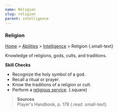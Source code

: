 ```yaml
---
name: Religion
slug: religion
parent: intelligence
---
```

### Religion
[Home](dm-operations-center) > [Abilities](abilities) > [Intelligence](intelligence) > Religion {.small-text}

Knowledge of religions, gods, cults, and traditions.

**Skill Checks**<br/>
- Recognize the holy symbol of a god.
- Recall a ritual or prayer.
- Know the traditions of a religion or cult.
- Perform a [religious service](religious-service).
{.square}

> **Sources** <br/>
> Player's Handbook, p. 178
{.read .small-text}

